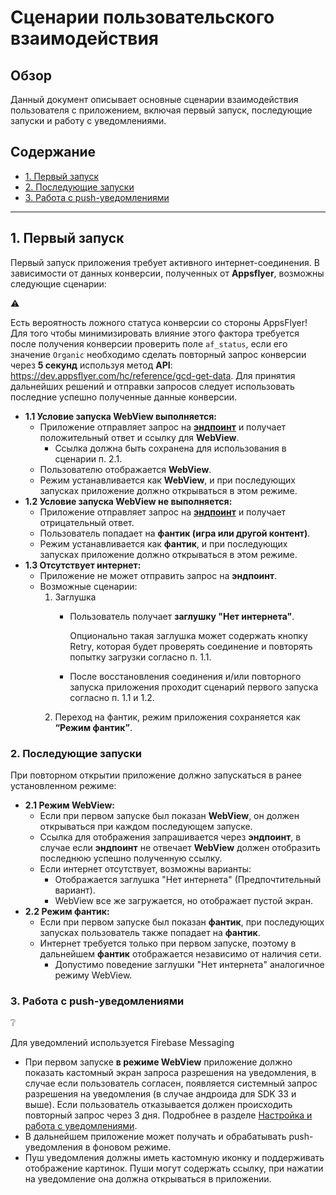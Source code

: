 # Сценарии пользовательского взаимодействия

## Обзор

Данный документ описывает основные сценарии взаимодействия пользователя с приложением, включая первый запуск, последующие запуски и работу с уведомлениями.

## Содержание

- [1. Первый запуск](#1-первый-запуск)
- [2. Последующие запуски](#2-последующие-запуски)
- [3. Работа с push-уведомлениями](#3-работа-с-push-уведомлениями)

---

## 1. Первый запуск

Первый запуск приложения требует активного интернет-соединения. В зависимости от данных конверсии, полученных от **Appsflyer**, возможны следующие сценарии:

<aside>
⚠️

Есть вероятность ложного статуса конверсии со стороны AppsFlyer! Для того чтобы минимизировать влияние этого фактора требуется после получения конверсии проверить поле `af_status`, если его значение `Organic` необходимо сделать повторный запрос конверсии через **5 секунд** используя метод **API**:
https://dev.appsflyer.com/hc/reference/gcd-get-data. Для принятия дальнейших решений и отправки запросов следует использовать последние успешно полученные данные конверсии.

</aside>

- **1.1 Условие запуска WebView выполняется:**
    - Приложение отправляет запрос на [**эндпоинт**](https://www.notion.so/742144532ce0403988b0689e3f942982?pvs=21) и получает положительный ответ и ссылку для **WebView**.
        - Ссылка должна быть сохранена для использования в сценарии п. 2.1.
    - Пользователю отображается **WebView**.
    - Режим устанавливается как **WebView**, и при последующих запусках приложение должно открываться в этом режиме.
- **1.2 Условие запуска WebView не выполняется:**
    - Приложение отправляет запрос на [**эндпоинт**](https://www.notion.so/742144532ce0403988b0689e3f942982?pvs=21) и получает отрицательный ответ.
    - Пользователь попадает на **фантик (игра или другой контент)**.
    - Режим устанавливается как **фантик**, и при последующих запусках приложение должно открываться в этом режиме.
- **1.3 Отсутствует интернет:**
    - Приложение не может отправить запрос на **эндпоинт**.
    - Возможные сценарии:
        1. Заглушка
            - Пользователь получает **заглушку "Нет интернета"**.
                
                Опционально такая заглушка может содержать кнопку Retry, которая будет проверять соединение и повторять попытку загрузки согласно п. 1.1.
                
            - После восстановления соединения и/или повторного запуска приложения проходит сценарий первого запуска согласно п. 1.1 и 1.2.
        2. Переход на фантик, режим приложения сохраняется как **“Режим фантик”**.

### **2. Последующие запуски**

При повторном открытии приложение должно запускаться в ранее установленном режиме:

- **2.1 Режим WebView:**
    - Если при первом запуске был показан **WebView**, он должен открываться при каждом последующем запуске.
    - Ссылка для отображения запрашивается через **эндпоинт**, в случае если **эндпоинт** не отвечает **WebView** должен отобразить последнюю успешно полученную ссылку.
    - Если интернет отсутствует, возможны варианты:
        - Отображается заглушка "Нет интернета" (Предпочтительный вариант).
        - WebView все же загружается, но отображает пустой экран.
- **2.2 Режим фантик:**
    - Если при первом запуске был показан **фантик**, при последующих запусках пользователь также попадает на **фантик**.
    - Интернет требуется только при первом запуске, поэтому в дальнейшем **фантик** отображается независимо от наличия сети.
        - Допустимо поведение заглушки "Нет интернета" аналогичное режиму WebView.

### **3. Работа с push-уведомлениями**

<aside>
❔

Для уведомлений используется Firebase Messaging

</aside>

- При первом запуске **в режиме WebView** приложение должно показать кастомный экран запроса разрешения на уведомления, в случае если пользователь согласен, появляется системный запрос разрешения на уведомления (в случае андроида для SDK 33 и выше). Если пользователь отказывается должен происходить повторный запрос через 3 дня.
Подробнее в разделе [Настройка и работа с уведомлениями](https://www.notion.so/9a6adf9687ea4c6aabba80785ce1333e?pvs=21).
- В дальнейшем приложение может получать и обрабатывать push-уведомления в фоновом режиме.
- Пуш уведомления должны иметь кастомную иконку и поддерживать отображение картинок. Пуши могут содержать ссылку, при нажатии на уведомление она должна открываться в приложении.